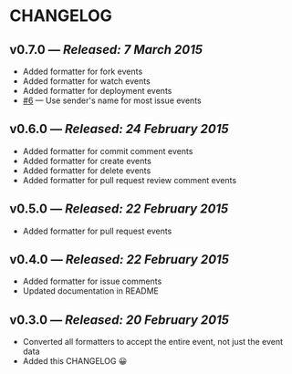 # CHANGELOG

## **v0.7.0** &mdash; *Released: 7 March 2015*

* Added formatter for fork events
* Added formatter for watch events
* Added formatter for deployment events
* [#6](https://github.com/lifted-studios/hubot-github-event-announcer/issues/6) &mdash; Use sender's name for most issue events

## **v0.6.0** &mdash; *Released: 24 February 2015*

* Added formatter for commit comment events
* Added formatter for create events
* Added formatter for delete events
* Added formatter for pull request review comment events

## **v0.5.0** &mdash; *Released: 22 February 2015*

* Added formatter for pull request events

## **v0.4.0** &mdash; *Released: 22 February 2015*

* Added formatter for issue comments
* Updated documentation in README

## **v0.3.0** &mdash; *Released: 20 February 2015*

* Converted all formatters to accept the entire event, not just the event data
* Added this CHANGELOG :grinning:
